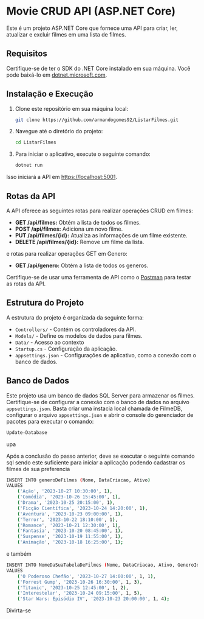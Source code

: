# Movie CRUD API (ASP.NET Core)

Este é um projeto ASP.NET Core que fornece uma API para criar, ler, atualizar e excluir filmes em uma lista de filmes.

## Requisitos

Certifique-se de ter o SDK do .NET Core instalado em sua máquina. Você pode baixá-lo em [dotnet.microsoft.com](https://dotnet.microsoft.com/download/dotnet).

## Instalação e Execução

1. Clone este repositório em sua máquina local:

   ```bash
   git clone https://github.com/armandogomes92/ListarFilmes.git
   ```

2. Navegue até o diretório do projeto:

   ```bash
   cd ListarFilmes
   ```

3. Para iniciar o aplicativo, execute o seguinte comando:

   ```bash
   dotnet run
   ```

Isso iniciará a API em [https://localhost:5001](http://localhost:5000).

## Rotas da API

A API oferece as seguintes rotas para realizar operações CRUD em filmes:

- **GET /api/filmes:** Obtém a lista de todos os filmes.
- **POST /api/filmes:** Adiciona um novo filme.
- **PUT /api/filmes/{id}:** Atualiza as informações de um filme existente.
- **DELETE /api/filmes/{id}:** Remove um filme da lista.

 e rotas para realizar operações GET em Genero:

- **GET /api/genero:** Obtém a lista de todos os generos.

Certifique-se de usar uma ferramenta de API como o [Postman](https://www.postman.com/) para testar as rotas da API.

## Estrutura do Projeto

A estrutura do projeto é organizada da seguinte forma:

- `Controllers/` - Contém os controladores da API.
- `Models/` - Define os modelos de dados para filmes.
- `Data/` - Acesso ao contexto
- `Startup.cs` - Configuração da aplicação.
- `appsettings.json` - Configurações de aplicativo, como a conexão com o banco de dados.

## Banco de Dados

Este projeto usa um banco de dados SQL Server para armazenar os filmes. Certifique-se de configurar a conexão com o banco de dados no arquivo `appsettings.json`.
Basta criar uma instacia local chamada de FilmeDB, configurar o arquivo `appsettings.json` e abrir o console do gerenciador de pacotes para executar o comando:
```bash
Update-Database
```
upa

Após a conclusão do passo anterior, deve se executar o seguinte comando sql sendo este suficiente para iniciar a aplicação podendo cadastrar os filmes de sua preferencia
```bash
INSERT INTO generoDeFilmes (Nome, DataCriacao, Ativo)
VALUES
    ('Ação', '2023-10-27 10:30:00', 1),
    ('Comédia', '2023-10-26 15:45:00', 1),
    ('Drama', '2023-10-25 20:15:00', 1),
    ('Ficção Científica', '2023-10-24 14:20:00', 1),
    ('Aventura', '2023-10-23 09:00:00', 1),
    ('Terror', '2023-10-22 18:10:00', 1),
    ('Romance', '2023-10-21 12:30:00', 1),
    ('Fantasia', '2023-10-20 08:45:00', 1),
    ('Suspense', '2023-10-19 11:55:00', 1),
    ('Animação', '2023-10-18 16:25:00', 1);
```
e também
```bash
INSERT INTO NomeDaSuaTabelaDeFilmes (Nome, DataCriacao, Ativo, GeneroId)
VALUES
    ('O Poderoso Chefão', '2023-10-27 14:00:00', 1, 1),
    ('Forrest Gump', '2023-10-26 16:30:00', 1, 3),
    ('Titanic', '2023-10-25 12:45:00', 1, 2),
    ('Interestelar', '2023-10-24 09:15:00', 1, 5),
    ('Star Wars: Episódio IV', '2023-10-23 20:00:00', 1, 4);
```
Divirta-se
